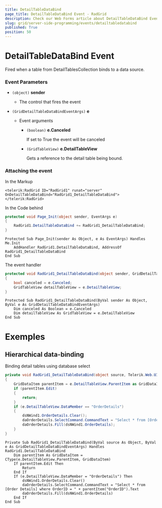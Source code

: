 ```yaml
---
title: DetailTableDataBind
page_title: DetailTableDataBind Event - RadGrid
description: Check our Web Forms article about DetailTableDataBind Event.
slug: grid/server-side-programming/events/detailtabledatabind
published: True
position: 50
---
```


# DetailTableDataBind Event

Fired when a table from DetailTablesCollection binds to a data source.

### Event Parameters

* `(object)` **sender**

    * The control that fires the event

* `(GridDetailTableDataBindEventArgs)` **e**

    * Event arguments

        * `(boolean)` **e.Canceled**
            
            If set to True the event will be canceled

        * `(GridTableView)` **e.DetailTableView**

            Gets a reference to the detail table being bound.

### Attaching the event

In the Markup

````ASP.NET
<telerik:RadGrid ID="RadGrid1" runat="server" OnDetailTableDataBind="RadGrid1_DetailTableDataBind">
</telerik:RadGrid>
````

In the Code behind

````C#
protected void Page_Init(object sender, EventArgs e)
{
    RadGrid1.DetailTableDataBind += RadGrid1_DetailTableDataBind;
}
````
````VB
Protected Sub Page_Init(sender As Object, e As EventArgs) Handles Me.Init
    AddHandler RadGrid1.DetailTableDataBind, AddressOf RadGrid1_DetailTableDataBind
End Sub
````

The event handler

````C#
protected void RadGrid1_DetailTableDataBind(object sender, GridDetailTableDataBindEventArgs e)
{
    bool canceled = e.Canceled;
    GridTableView detailTableView = e.DetailTableView;
}
````
````VB
Protected Sub RadGrid1_DetailTableDataBind(ByVal sender As Object, ByVal e As GridDetailTableDataBindEventArgs)
    Dim canceled As Boolean = e.Canceled
    Dim detailTableView As GridTableView = e.DetailTableView
End Sub
````

# Exemples

## Hierarchical data-binding

Binding detail tables using database select

````C#
private void RadGrid1_DetailTableDataBind(object source, Telerik.Web.UI.GridDetailTableDataBindEventArgs e)
{
    GridDataItem parentItem = e.DetailTableView.ParentItem as GridDataItem;
    if (parentItem.Edit)
    {
        return;
    }
    if (e.DetailTableView.DataMember == "OrderDetails")
    {
        dsNWind1.OrderDetails.Clear();
        daOrderDetails.SelectCommand.CommandText = "Select * from [Order Details] where OrderID = " + parentItem["OrderID"].Text;
        daOrderDetails.Fill(dsNWind1.OrderDetails);
    }
}
````
````VB
Private Sub RadGrid1_DetailTableDataBind(ByVal source As Object, ByVal e As GridDetailTableDataBindEventArgs) Handles RadGrid1.DetailTableDataBind
    Dim parentItem As GridDataItem = CType(e.DetailTableView.ParentItem, GridDataItem)
    If parentItem.Edit Then
        Return
    End If
    If (e.DetailTableView.DataMember = "OrderDetails") Then
        dsNWind1.OrderDetails.Clear()
        daOrderDetails.SelectCommand.CommandText = "Select * from [Order Details] where OrderID = " + parentItem("OrderID").Text
        daOrderDetails.Fill(dsNWind1.OrderDetails)
    End If
End Sub
````

  
